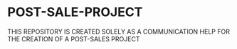 # POST-SALE-PROJECT
THIS REPOSITORY IS CREATED SOLELY AS A COMMUNICATION HELP FOR THE CREATION OF A POST-SALES PROJECT
